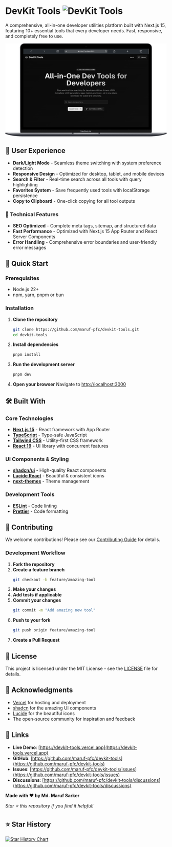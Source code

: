 # DevKit Tools ![DevKit Tools](https://img.shields.io/badge/DevKit-Tools-blue?style=for-the-badge)

A comprehensive, all-in-one developer utilities platform built with Next.js 15, featuring 10+ essential tools that every developer needs. Fast, responsive, and completely free to use.

![Project Demo](./public/demo.png)

## 🎨 User Experience

- **Dark/Light Mode** - Seamless theme switching with system preference detection
- **Responsive Design** - Optimized for desktop, tablet, and mobile devices
- **Search & Filter** - Real-time search across all tools with query highlighting
- **Favorites System** - Save frequently used tools with localStorage persistence
- **Copy to Clipboard** - One-click copying for all tool outputs

### 🚀 Technical Features

- **SEO Optimized** - Complete meta tags, sitemap, and structured data
- **Fast Performance** - Optimized with Next.js 15 App Router and React Server Components
- **Error Handling** - Comprehensive error boundaries and user-friendly error messages

## 🚀 Quick Start

### Prerequisites

- Node.js 22+
- npm, yarn, pnpm or bun

### Installation

1. **Clone the repository**

   ```bash
   git clone https://github.com/maruf-pfc/devkit-tools.git
   cd devkit-tools
   ```

2. **Install dependencies**

   ```bash
   pnpm install
   ```

3. **Run the development server**

   ```bash
   pnpm dev
   ```

4. **Open your browser**
   Navigate to [http://localhost:3000](http://localhost:3000)

## 🛠️ Built With

### Core Technologies

- **[Next.js 15](https://nextjs.org/)** - React framework with App Router
- **[TypeScript](https://www.typescriptlang.org/)** - Type-safe JavaScript
- **[Tailwind CSS](https://tailwindcss.com/)** - Utility-first CSS framework
- **[React 19](https://reactjs.org/)** - UI library with concurrent features

### UI Components & Styling

- **[shadcn/ui](https://ui.shadcn.com/)** - High-quality React components
- **[Lucide React](https://lucide.dev/)** - Beautiful & consistent icons
- **[next-themes](https://github.com/pacocoursey/next-themes)** - Theme management

### Development Tools

- **[ESLint](https://eslint.org/)** - Code linting
- **[Prettier](https://prettier.io/)** - Code formatting

## 🤝 Contributing

We welcome contributions! Please see our [Contributing Guide](./CONTRIBUTING.md) for details.

### Development Workflow

1. **Fork the repository**
2. **Create a feature branch**
   ```bash
   git checkout -b feature/amazing-tool
   ```
3. **Make your changes**
4. **Add tests if applicable**
5. **Commit your changes**
   ```bash
   git commit -m "Add amazing new tool"
   ```
6. **Push to your fork**
   ```bash
   git push origin feature/amazing-tool
   ```
7. **Create a Pull Request**

## 📝 License

This project is licensed under the MIT License - see the [LICENSE](LICENSE) file for details.

## 🙏 Acknowledgments

- [Vercel](https://vercel.com) for hosting and deployment
- [shadcn](https://twitter.com/shadcn) for the amazing UI components
- [Lucide](https://lucide.dev) for the beautiful icons
- The open-source community for inspiration and feedback

## 🔗 Links

- **Live Demo**: [https://devkit-tools.vercel.app](https://devkit-tools.vercel.app)
- **GitHub**: [https://github.com/maruf-pfc/devkit-tools](https://github.com/maruf-pfc/devkit-tools)
- **Issues**: [https://github.com/maruf-pfc/devkit-tools/issues](https://github.com/maruf-pfc/devkit-tools/issues)
- **Discussions**: [https://github.com/maruf-pfc/devkit-tools/discussions](https://github.com/maruf-pfc/devkit-tools/discussions)

**Made with ❤️ by Md. Maruf Sarker**

_Star ⭐ this repository if you find it helpful!_

## ⭐ Star History

[![Star History Chart](https://api.star-history.com/svg?repos=maruf-pfc/devkit-tools&type=Date)](https://www.star-history.com/#maruf-pfc/devkit-tools&Date)
